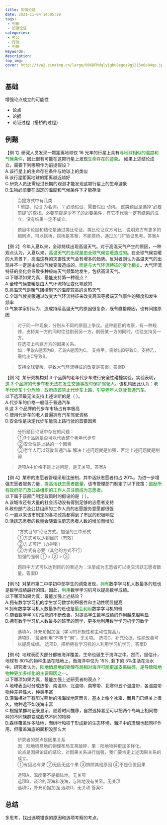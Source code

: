 ```yaml
---
title: 加强论证
date: 2021-11-04 14:05:29
tags:
 - 判断
 - 加强论证
categories:
 - 考公
 - 行测
 - 判断
keywords:
description:
top_img:
cover: http://tva2.sinaimg.cn/large/006BFMdqly1ghu8egoz9gj315o0p84qp.jpg
---
```

## 基础
增强论点成立的可能性
- 论点
- 论据
- 论证过程（搭桥的过程）

## 例题
【例 1】研究人员发现一颗距离地球仅 16 光年的行星上具有<font color=green>与地球相似的温度和气候条件</font>，因此很有可能在这颗行星上发现<font color=green>生命存在的迹象</font>。 
如果上述结论成立，需要下列哪项作为前提假设？  
A.该行星上的生命存在条件与地球上的类似  
B.该行星距离地球的距离越近越好  
C.研究人员还需经过长期的观测才能发现这颗行星上的生命迹象  
D.生物必须要在固定的温度和气候条件下才能存活  

> 当提方式中有几类  
> 1 前提、假设 为名词。 
> 2 必须假设、需要假设 动词。
> 这类题目是选择“必要前提”的查找。必要前提是少不了的必要条件，有它不代表一定有结果的成立，没有结果一定不成立。  

> 题目中论据和结论是通过类比论证。类比论证双方可比，说明双方有更多的相同点，可以搭桥，搭桥是答案，不能搭桥，通过加“非”验证思考。答案A

【例 2】今年入夏以来，全球持续出现高温天气。对于高温天气产生的原因，一种观点认为，入夏以来，<font color=green>高温天气的出现是由全球气候变暖造成的</font>。在全球气候变暖的大背景下，高温这样的灾害性天气会有增多的趋势。反对者则认为高温天气的出现并不一定是由全球气候变暖造成的，<font color=green>而是与大气环流特征的变化相关</font>。大气环流特征的变化会导致多种极端天气频繁地发生，包括高温天气。  
以下哪项如果为真，最能支持第一种观点？  
A.全球气候变暖是由大气环流特征变化导致的  
B.高温天气是暖气团控制下的温度较高的炎热天气  
C.全球气候变暖通过改变大气环流特征来改变高温等极端天气事件的强度和发生频率  
D.气象学家们认为，造成持续高温天气的原因很复杂，既有直接原因，也有间接原因  

> 对于同一种现象，分别从不同的原因上争议。这种题目的考察，有一种规律，支持某一方的同时往往削弱另一方，削弱某一方的同时，往往支持另一方。  
> 在选项上构建方方的因果关系。  
> 如：甲说A是因为B，乙说A是因为C。 支持甲，需给出B导致C，支持乙，需给出C导致B。

> 支持全球变暖，导致大气环流特征的改变是答案。答案D

【例 3】某研究机构对 3 个品牌的老年代步车进行安全性碰撞实验。实验表明，<font color=green>这 3 个品牌的代步车都无法在发生交通事故时保护驾驶人</font>。该机构因此认为：<font color=green>老年代步车十分危险，政府应该禁止代步车上路，引导老年人驾驶普通汽车</font>。  
以下选项最无法支持上述论断的是（ ）。  
A.代步车的价格一般低于普通汽车  
B.这 3 个品牌的代步车市场占有率极高  
C.使用代步车的老人普遍拥有汽车驾驶资格  
D.安全性是决定代步车能否上路行驶的首要因素  

> 分析题目论证中存在的问题：  
> ①3个品牌是否可以代表整个老年代步车  
> ②安全性是上路的一个因素  
> ③老年人可以驾驶普通汽车
>解决上述问题就是加强，否定上述问题就是削弱

> 选项A中价格不是上述问题，是无关项。答案A


【例 4】某市的志愿者管理采用注册制，其中活跃志愿者约占 20%。为进一步增强志愿者服务力量，<font color=green>提高活跃志愿者数量</font>，该市管理部门制定了以下政策：<font color=green>鼓励所有政府部门及公益组织的工作人员注册成为志愿者</font>。  
以下属于该部门制定政策时的假设的是（ ）。  
A.该城市还有大量的社会活动没有得到足够的志愿者支持  
B.政府部门及公益组织的工作人员的志愿服务意愿都很强  
C.一直以来该市制定的各项政策都得到了市民的积极响应  
D.活跃志愿者的数量会随着注册志愿者人数的增加而增加  

> “方式目的”论证方式。加强的三中形式  
> ①方式可以达到目的（有效）  
> ②方式可行（办得到）  
> ②方式有必要（其他的方式不行）  
> 加强的强弱 ① > ② > ③

> 题目中方式可以达到目的的表述为：注册成为志愿者可以提交活跃志愿者数量。答案D

【例 5】对某市第二中学初中部学生的调查发现，<font color=green>拥有</font>数学学习机人数最多的班也是数学成绩最好的班。因此，<font color=green>利用</font>数学学习机可以提高数学成绩。  
以下哪项如果为真，最能加强上述结论？  
A.拥有数学学习机的学生学习数学的积极性和主动性明显提高  
B.拥有数学学习机人数最多的班也是<font color=green>最会利用</font>数学学习机的班  
C.随着数学学习机性能的不断改善，对提高学生数学成绩的作用越来越明显  
D.拥有数学学习机人数最多的班里的同学，更多地利用数学学习机学习数学  

> 选项A，补充论据加强（学习的积极性和主动性提高）。  
> 选项B，“最会利用”不等于“用”，无关项。
> 选项C，补充论据，性能改善可以提高成绩。
> 选项D，搭桥拥有学习机的人利用学习机学习。答案D

【例 6】地球表面大部分都被海洋覆盖，生命也诞生于海洋之中。然而，据估计，地球有 80%的物种生活在陆地上，而海洋中仅为 15%, 剩下的 5%生活在淡水中。研究者认为，<font color=green>陆地栖息地的物理布局相对海洋可能更加支离破碎，是导致陆地物种更加多样化的主要原因之一</font>。   
以下哪项如果为真，最能加强上述研究者的观点？  
A.地球表面可分成热带、南温带、北温带、南寒带、北寒带五个温度带，各温度带物种差异性大，种类丰富  
B.深海相对于有阳光照射的浅海岸地区而言，基本上像个冰箱，而且门已经关上很久，物种远不如浅海丰富  
C.根据某群岛记录显示，随着时间推移，自然选择甚至可以把两个岛屿上相同物种的不同族群变成截然不同的物种  
D.森林覆盖许多陆地，而树叶和枝干形成新的生态环境，海洋中的珊瑚也起同样作用，但覆盖海底的面积没那么大  

> 研究者的观点是因果关系  
> 因：陆地栖息地的物理布局支离破碎，果：陆地物种更加多样化。  
> 论点是因果论证的结论，对因果关系进行加强，我们要肯定上述因果关系的成立。  
> ①有因必有果
> ②无因无这个果
> ③排除其他原因
> ④不是倒置因果

> 选项A，温度带不是指陆地。无关项  
> 选项B，谈论的深海和浅海，与陆地没有关系。无关项  
> 选项C，补充论据加强 
> 选项D，无关项  答案C

## 总结
多思考，找出选项错误的原因和选项考察的考点。